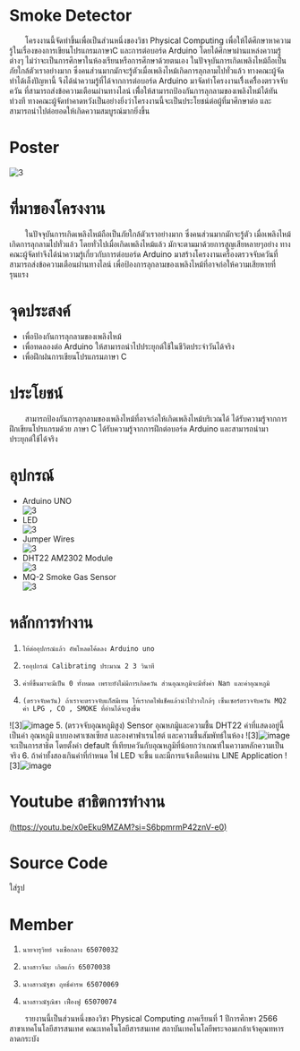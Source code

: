 # Smoke Detector
&emsp;&emsp;โครงงานนี้จัดทำขึ้นเพื่อเป็นส่วนหนึ่งของวิชา Physical Computing เพื่อให้ได้ศึกษาหาความรู้ในเรื่องของการเขียนโปรแกรมภาษาC และการต่อบอร์ด Arduino โดยได้ศึกษาผ่านแหล่งความรู้ต่างๆ ไม่ว่าจะเป็นการศึกษาในห้องเรียนหรือการศึกษาด้วยตนเอง ในปัจจุบันการเกิดเพลิงไหม้ถือเป็นภัยใกล้ตัวเราอย่างมาก ซึ่งคนส่วนมากมักจะรู้ตัวเมื่อเพลิงไหม้เกิดการลุกลามไปทั่วแล้ว ทางคณะผู้จัดทำได้เล็งปัญหานี้ จึงได้นำความรู้ที่ได้จากการต่อบอร์ด Arduino มาจัดทำโครงงานเรื่ิงเครื่ิองตรวจจับควัน ที่สามารถส่งข้อความเตือนผ่านทางไลน์ เพื่ิอให้สามารถป้องกันการลุกลามของเพลิงไหม้ได้ทันท่วงที ทางคณะผู้จัดทำคาดหวังเป็นอย่างยิ่งว่าโครงงานนี้จะเป็นประโยชน์ต่อผู้ที่มาศึกษาต่อ และสามารถนำไปต่อยอดให้เกิดความสมบูรณ์มากยิ่งขึ้น 

# Poster
![3](https://github.com/jeena55/projectsensor/assets/109953515/f3c06ae2-ae7a-478b-9e4e-7e95d016049c)



# ที่มาของโครงงาน
&emsp;&emsp;ในปัจจุบันการเกิดเพลิงไหม้ถือเป็นภัยใกล้ตัวเราอย่างมาก ซึ่งคนส่วนมากมักจะรู้ตัว เมื่อเพลิงไหม้เกิดการลุกลามไปทั่วแล้ว โดยทั่วไปเมื่อเกิดเพลิงไหม้แล้ว มักจะตามมาด้วยการสูญเสียหลายๆอย่าง ทางคณะผู้จัดทำจึงได้นำความรู้เกี่ยวกับการต่อบอร์ด Arduino มาสร้างโครงงานเครื่องตรวจจับควันที่สามารถส่งข้อความเตือนผ่่านทางไลน์ เพื่อป้องการลุกลามของเพลิงไหม้ที่อาจก่อให้ความเสียหายที่รุนแรง

# จุดประสงค์
* เพื่อป้องกันการลุกลามของเพลิงไหม้
* เพื่อทดลองต่อ Arduino ให้สามารถนำไปประยุกต์ใช้ในชีวิตประจำวันได้จริง
* เพื่อฝึกฝนการเขียนโปรแกรมภาษา C

# ประโยชน์
&emsp;&emsp;สามารถป้องกันการลุกลามของเพลิงไหม้ที่อาจก่อให้เกิดเพลิงไหม้บริเวณได้ ได้รับความรู้จากการฝึกเขียนโปรแกรมด้วย ภาษา C ได้รับความรู้จากการฝึกต่อบอร์ด Arduino และสามารถนำมาประยุกต์ใช้ได้จริง
# อุปกรณ์
* Arduino UNO <br/>
  ![3](https://dm.lnwfile.com/_/dm/_raw/ag/z7/x1.jpg) <br/>
* LED <br/>
  ![3](https://inwfile.com/s-fg/iqahqt.jpg) <br/>
* Jumper Wires <br/>
  ![3](https://static.cytron.io/image/cache/catalog/products/WR-JW-40/Raspberry-Pi-3-Dupont-Line-120pcs-20cm-Male-to-Male-Male-to-Female-Female-to-Female-800x800.jpg) <br/>
* DHT22 AM2302 Module <br/>
  ![3](https://raspberrypithailand.com/storage/images/4m8HEfpyZUzyQQY77EO0vit7oe6d2XOk8zVsOBhR.jpg) <br/>
* MQ-2 Smoke Gas Sensor <br/>
  ![3](https://www.tido.tech/wp-content/uploads/2020/09/l1.jpg) <br/>

# หลักการทำงาน
1.     ให้ต่ออุปกรณ์แล้ว อัพโหลดโค้ดลง Arduino uno
2.     รออุปกรณ์ Calibrating ประมาณ 2 3 วินาที
3.     ค่าที่ขึ้นมาจะมีเป็น 0 ทั้งหมด เพราะยังไม่มีการเกิดควัน ส่วนอุณหภูมิจะมีทั้งค่า Nan และค่าอุณหภูมิ
4.     (ตรวจจับควัน) ถ้าเราจะตรวจจับแก็สมีเทน ให้เรากดไฟแช็คแล้วนำไปวางใกล้ๆ เซ็นเซอร์ตรวจจับควัน MQ2 ค่า LPG , CO , SMOKE ที่อ่านได้จะสูงขึ้น
![3]![image](https://github.com/jeena55/projectsensor/assets/109953515/e1a665e8-edb6-44bb-9b5e-5d72a9639490)
5.     (ตรวจจับอุณหภูมิสูง) Sensor อุณหภมูิและความชื้น DHT22 ค่าที่แสดงอยู่นี้ เป็นค่า อุณหภูมิ แบบองศาเซลเซียส และองศาฟาเรนไฮต์ และความชื้นสัมพัทธ์ในห้อง
![3]![image](https://github.com/jeena55/projectsensor/assets/109953515/cf5aef84-5107-43fa-bc51-6ae18016c099)
จะเป็นการสาธิต โดยตั้งค่า default ที่เทียบควันกับอุณหภูมิที่น้อยกว่าเกณฑ์ในความหลักความเป็นจริง
6.     ถ้าค่าทั้งสองเกินค่าที่กำหนด ไฟ LED จะขึ้น และมีการแจ้งเตือนผ่าน LINE Application
![3]![image](https://github.com/jeena55/projectsensor/assets/109953515/5875927f-784e-4c04-9b2a-92ea543e8e62)




# Youtube สาธิตการทำงาน
[(https://youtu.be/x0eEku9MZAM?si=S6bpmrmP42znV-e0)](https://youtu.be/x0eEku9MZAM?si=S6bpmrmP42znV-e0)

# Source Code
ใส่รูป

# Member
1.     นายจารุวิทย์ จงเชื่อกลาง 65070032
2.     นางสาวจีนะ เกิดแก้ว 65070038
3.     นางสาวณัฐชา ฤทธิ์คำรพ 65070069 
4.     นางสาวณัฐณิชา เฟื่องฟู 65070074
&emsp;&emsp;รายงานนี้เป็นส่วนหนึ่งของวิชา Physical Computing ภาคเรียนที่ 1 ปีการศึกษา 2566 
สาขาเทคโนโลยีสารสนเทศ คณะเทคโนโลยีสารสนเทศ   สถาบันเทคโนโลยีพระจอมเกล้าเจ้าคุณทหารลาดกระบัง
